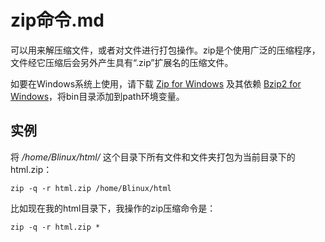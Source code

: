 # zip命令.md

可以用来解压缩文件，或者对文件进行打包操作。zip是个使用广泛的压缩程序，文件经它压缩后会另外产生具有“.zip”扩展名的压缩文件。

如要在Windows系统上使用，请下载 [Zip for Windows](http://gnuwin32.sourceforge.net/packages/zip.htm) 及其依赖 [Bzip2 for Windows](http://gnuwin32.sourceforge.net/packages/bzip2.htm)，将bin目录添加到path环境变量。

## 实例

将 */home/Blinux/html/* 这个目录下所有文件和文件夹打包为当前目录下的html.zip：

    zip -q -r html.zip /home/Blinux/html

比如现在我的html目录下，我操作的zip压缩命令是：

    zip -q -r html.zip *
